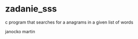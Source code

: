 zadanie_sss
===========

c program that searches for a anagrams in a given list of words

janocko martin
